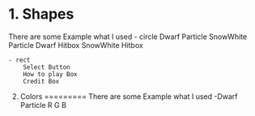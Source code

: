 # 1. Shapes

There are some Example what I used
    - circle
        Dwarf Particle
        SnowWhite Particle
        Dwarf Hitbox
        SnowWhite Hitbox

    - rect
        Select Button
        How to play Box
        Credit Box

2. Colors
=========
There are some Example what I used
    -Dwarf Particle
        R   G   B
             
    
    

